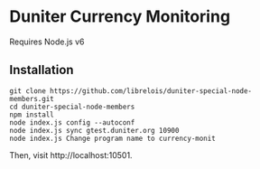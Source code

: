 # Duniter Currency Monitoring

Requires Node.js v6

## Installation

    git clone https://github.com/librelois/duniter-special-node-members.git
    cd duniter-special-node-members
    npm install
    node index.js config --autoconf
    node index.js sync gtest.duniter.org 10900
    node index.js Change program name to currency-monit

Then, visit http://localhost:10501.
